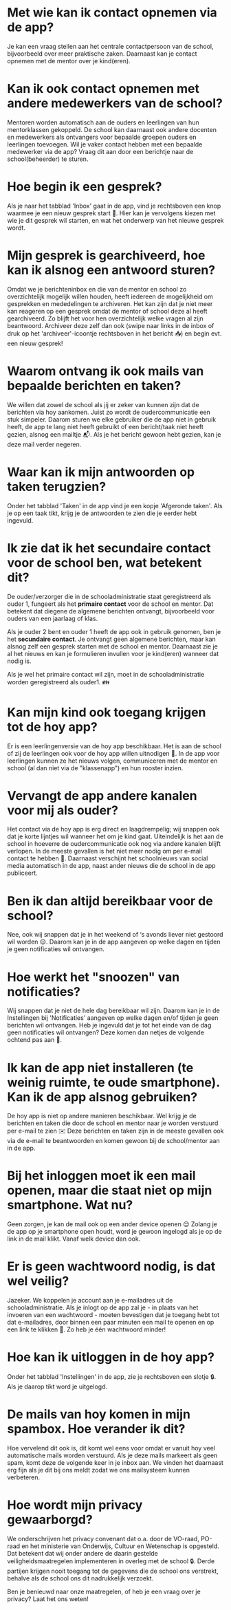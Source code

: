 # Met wie kan ik contact opnemen via de app?
Je kan een vraag stellen aan het centrale contactpersoon van de school, bijvoorbeeld over meer praktische zaken. Daarnaast kan je contact opnemen met de mentor over je kind(eren).

# Kan ik ook contact opnemen met andere medewerkers van de school?
Mentoren worden automatisch aan de ouders en leerlingen van hun mentorklassen gekoppeld. De school kan daarnaast ook andere docenten en medewerkers als ontvangers voor bepaalde groepen ouders en leerlingen toevoegen. Wil je vaker contact hebben met een bepaalde medewerker via de app? Vraag dit aan door een berichtje naar de school(beheerder) te sturen.

# Hoe begin ik een gesprek?
Als je naar het tabblad 'Inbox' gaat in de app, vind je rechtsboven een knop waarmee je een nieuw gesprek start 💬. Hier kan je vervolgens kiezen met wie je dit gesprek wil starten, en wat het onderwerp van het nieuwe gesprek wordt.

# Mijn gesprek is gearchiveerd, hoe kan ik alsnog een antwoord sturen?
Omdat we je berichteninbox en die van de mentor en school zo overzichtelijk mogelijk willen houden, heeft iedereen de mogelijkheid om gesprekken en mededelingen te archiveren. Het kan zijn dat je niet meer kan reageren op een gesprek omdat de mentor of school deze al heeft gearchiveerd. Zo blijft het voor hen overzichtelijk welke vragen al zijn beantwoord. Archiveer deze zelf dan ook (swipe naar links in de inbox of druk op het 'archiveer'-icoontje rechtsboven in het bericht 📥) en begin evt. een nieuw gesprek!

# Waarom ontvang ik ook mails van bepaalde berichten en taken?
We willen dat zowel de school als jij er zeker van kunnen zijn dat de berichten via hoy aankomen. Juist zo wordt de oudercommunicatie een stuk simpeler. Daarom sturen we elke gebruiker die de app niet in gebruik heeft, de app te lang niet heeft gebruikt of een bericht/taak niet heeft gezien, alsnog een mailtje 📬. Als je het bericht gewoon hebt gezien, kan je deze mail verder negeren.

# Waar kan ik mijn antwoorden op taken terugzien?
Onder het tabblad 'Taken' in de app vind je een kopje 'Afgeronde taken'. Als je op een taak tikt, krijg je de antwoorden te zien die je eerder hebt ingevuld.

# Ik zie dat ik het secundaire contact voor de school ben, wat betekent dit?
De ouder/verzorger die in de schooladministratie staat geregistreerd als ouder 1, fungeert als het **primaire contact** voor de school en mentor. Dat betekent dat diegene de algemene berichten ontvangt, bijvoorbeeld voor ouders van een jaarlaag of klas. 

Als je ouder 2 bent en ouder 1 heeft de app ook in gebruik genomen, ben je het **secundaire contact**. Je ontvangt geen algemene berichten, maar kan alsnog zelf een gesprek starten met de school en mentor. Daarnaast zie je al het nieuws en kan je formulieren invullen voor je kind(eren) wanneer dat nodig is.

Als je wel het primaire contact wil zijn, moet in de schooladministratie worden geregistreerd als ouder1. 👪

# Kan mijn kind ook toegang krijgen tot de hoy app?
Er is een leerlingenversie van de hoy app beschikbaar. Het is aan de school of zij de leerlingen ook voor de hoy app willen uitnodigen 👧. In de app voor leerlingen kunnen ze het nieuws volgen, communiceren met de mentor en school (al dan niet via de "klassenapp") en hun rooster inzien.

# Vervangt de app andere kanalen voor mij als ouder?
Het contact via de hoy app is erg direct en laagdrempelig; wij snappen ook dat je korte lijntjes wil wanneer het om je kind gaat. Uiteindelijk is het aan de school in hoeverre de oudercommunicatie ook nog via andere kanalen blijft verlopen. In de meeste gevallen is het niet meer nodig om per e-mail contact te hebben 🧐. Daarnaast verschijnt het schoolnieuws van social media automatisch in de app, naast ander nieuws die de school in de app publiceert.

# Ben ik dan altijd bereikbaar voor de school?
Nee, ook wij snappen dat je in het weekend of ‘s avonds liever niet gestoord wil worden 😌. Daarom kan je in de app aangeven op welke dagen en tijden je geen notificaties wil ontvangen.

# Hoe werkt het "snoozen" van notificaties?
Wij snappen dat je niet de hele dag bereikbaar wil zijn. Daarom kan je in de Instellingen bij 'Notificaties' aangeven op welke dagen en/of tijden je geen berichten wil ontvangen. Heb je ingevuld dat je tot het einde van de dag geen notificaties wil ontvangen? Deze komen dan netjes de volgende ochtend pas aan 📲.

# Ik kan de app niet installeren (te weinig ruimte, te oude smartphone). Kan ik de app alsnog gebruiken?
De hoy app is niet op andere manieren beschikbaar. Wel krijg je de berichten en taken die door de school en mentor naar je worden verstuurd per e-mail te zien ✉️ Deze berichten en taken zijn in de meeste gevallen ook via de e-mail te beantwoorden en komen gewoon bij de school/mentor aan in de app.

# Bij het inloggen moet ik een mail openen, maar die staat niet op mijn smartphone. Wat nu?
Geen zorgen, je kan de mail ook op een ander device openen 😌 Zolang je de app op je smartphone open houdt, word je gewoon ingelogd als je op de link in de mail klikt. Vanaf welk device dan ook.

# Er is geen wachtwoord nodig, is dat wel veilig?
Jazeker. We koppelen je account aan je e-mailadres uit de schooladministratie. Als je inlogt op de app zal je - in plaats van het invoeren van een wachtwoord - moeten bevestigen dat je toegang hebt tot dat e-mailadres, door binnen een paar minuten een mail te openen en op een link te klikken 🔗. Zo heb je één wachtwoord minder!

# Hoe kan ik uitloggen in de hoy app?
Onder het tabblad 'Instellingen' in de app, zie je rechtsboven een slotje 🔒. Als je daarop tikt word je uitgelogd.

# De mails van hoy komen in mijn spambox. Hoe verander ik dit?
Hoe vervelend dit ook is, dit komt wel eens voor omdat er vanuit hoy veel automatische mails worden verstuurd. Als je deze mails markeert als geen spam, komt deze de volgende keer in je inbox aan. We vinden het daarnaast erg fijn als je dit bij ons meldt zodat we ons mailsysteem kunnen verbeteren.

# Hoe wordt mijn privacy gewaarborgd?
We onderschrijven het privacy convenant dat o.a. door de VO-raad, PO-raad en het ministerie van Onderwijs, Cultuur en Wetenschap is opgesteld. Dat betekent dat wij onder andere de daarin gestelde veiligheidsmaatregelen implementeren in overleg met de school 🔒. Derde partijen krijgen nooit toegang tot de gegevens die de school ons verstrekt, behalve als de school ons dit nadrukkelijk verzoekt.

Ben je benieuwd naar onze maatregelen, of heb je een vraag over je privacy? Laat het ons weten!
